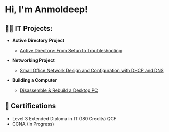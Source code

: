 <h1>Hi, I'm Anmoldeep! </h1>

<h2>👨‍💻 IT Projects:</h2>

- <b>Active Directory Project</b>
  - [Active Directory: From Setup to Troubleshooting](https://github.com/Anmoldeep2002/Active-Directory-Project/tree/main)

- <b>Networking Project</b>
  - [Small Office Network Design and Configuration with DHCP and DNS](https://github.com/Anmoldeep2002/CISCO-Packet-Tracer-Project/tree/main)

- <b>Building a Computer</b>
  - [Disassemble & Rebuild a Desktop PC](https://github.com/Anmoldeep2002/Building-Computer)


<h2>📝 Certifications</h2>

- Level 3 Extended Diploma in IT (180 Credits) QCF
- CCNA (In Progress)

